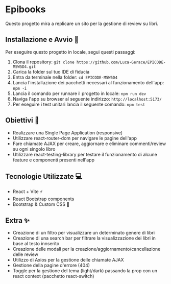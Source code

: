# Epibooks
Questo progetto mira a replicare un sito per la gestione di review su libri.

## Installazione e Avvio 🚀
Per eseguire questo progetto in locale, segui questi passaggi:
1. Clona il repository: `git clone https://github.com/Luca-Gerace/EPICODE-M5W5D4.git`
2. Carica la folder sul tuo IDE di fiducia
3. Entra da terminale nella folder: `cd EPICODE-M5W5D4`
4. Lancia l'installazione dei pacchetti necessari al funzionamento dell'app: `npm -i`
5. Lancia il comando per runnare il progetto in locale: `npm run dev`
6. Naviga l'app su browser al seguente indirizzo: `http://localhost:5173/`
7. Per eseguire i test unitari lancia il seguente comando: `npm test`

## Obiettivi 🎯
- Realizzare una Single Page Application (responsive)
- Utilizzare react-router-dom per navigare le pagine dell'app
- Fare chiamate AJAX per creare, aggiornare e eliminare commenti/review su ogni singolo libro
- Utilizzare react-testing-library per testare il funzionamento di alcune feature e componenti presenti nell'app

## Tecnologie Utilizzate 💻
- React + Vite ⚡️
- React Bootstrap components
- Bootstrap & Custom CSS 🎨

## Extra ✨
- Creazione di un filtro per visualizzare un determinato genere di libri
- Creazione di una search bar per filtrare la visualizzazione dei libri in base al testo innserito
- Creazione delle modali per la creazione/aggiornamento/cancellazione delle review
- Utilizzo di Axios per la gestione delle chiamate AJAX
- Gestione della pagine d'errore (404)
- Toggle per la gestione del tema (light/dark) passando la prop con un react context (pacchetto react-switch)